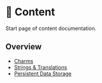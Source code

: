 # 🎨 Content

<show-structure for="chapter" depth="2"/>

<link-summary>
Start page of content documentation.
</link-summary>

## Overview

- [Charms](Charms.md)
- [Strings & Translations](Strings.md)
- [Persistent Data Storage](SaveData.md)